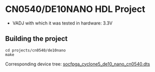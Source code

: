 <!-- no_build_example, no_no_os -->

# CN0540/DE10NANO HDL Project

- VADJ with which it was tested in hardware: 3.3V

## Building the project

```
cd projects/cn0540/de10nano
make
```

Corresponding device tree: [socfpga_cyclone5_de10_nano_cn0540.dts](https://github.com/analogdevicesinc/linux/blob/main/arch/arm/boot/dts/intel/socfpga/socfpga_cyclone5_de10_nano_cn0540.dts)
